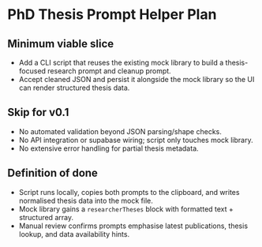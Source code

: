 # PhD Thesis Prompt Helper Plan

## Minimum viable slice
- Add a CLI script that reuses the existing mock library to build a thesis-focused research prompt and cleanup prompt.
- Accept cleaned JSON and persist it alongside the mock library so the UI can render structured thesis data.

## Skip for v0.1
- No automated validation beyond JSON parsing/shape checks.
- No API integration or supabase wiring; script only touches mock library.
- No extensive error handling for partial thesis metadata.

## Definition of done
- Script runs locally, copies both prompts to the clipboard, and writes normalised thesis data into the mock file.
- Mock library gains a `researcherTheses` block with formatted text + structured array.
- Manual review confirms prompts emphasise latest publications, thesis lookup, and data availability hints.
